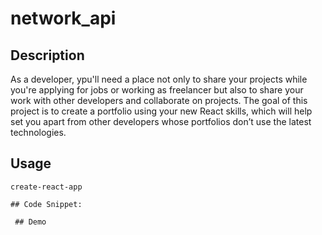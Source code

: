 # network_api

## Description 

As a developer, ypu'll need a place not only to share your projects while you're applying for jobs or working as freelancer but also to share your work with other developers and collaborate on projects.
The goal of this project is to create a portfolio using your new React skills, which will help set you apart from other developers whose portfolios don’t use the latest technologies.

## Usage
``create-react-app``

`` ## Code Snippet: ``

`` ## Demo``
